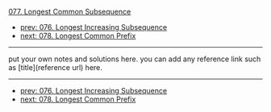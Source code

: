 [077. Longest Common Subsequence](http://www.lintcode.com/problem/longest-common-subsequence)

- [prev: 076. Longest Increasing Subsequence](076-longest-increasing-subsequence.md)
- [next: 078. Longest Common Prefix](078-longest-common-prefix.md)

---

put your own notes and solutions here.
you can add any reference link such as [title](reference url) here.

---

- [prev: 076. Longest Increasing Subsequence](076-longest-increasing-subsequence.md)
- [next: 078. Longest Common Prefix](078-longest-common-prefix.md)
